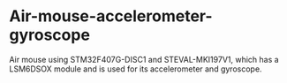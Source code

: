 # Air-mouse-accelerometer-gyroscope
Air mouse using STM32F407G-DISC1 and STEVAL-MKI197V1, which has a LSM6DSOX module and is used for its accelerometer and gyroscope.
